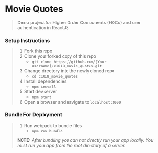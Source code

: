 # Movie Quotes

> Demo project for Higher Order Components (HOCs) and user authentication in ReactJS

### Setup Instructions

> 1. Fork this repo
> 1. Clone your forked copy of this repo
>    - `git clone https://github.com/[Your Username]/c1018_movie_quotes.git`
> 1. Change directory into the newly cloned repo
>    - `cd c1018_movie_quotes`
> 1. Install dependencies 
>    - `npm install`
> 1. Start dev server
>    - `npm start`
> 1. Open a browser and navigate to `localhost:3000`

### Bundle For Deployment

> 1. Run webpack to bundle files
>    - `npm run bundle`
> 
> **NOTE:** *After bundling you can not directly run your app locally. You must run your app from the root directory of a server.*
